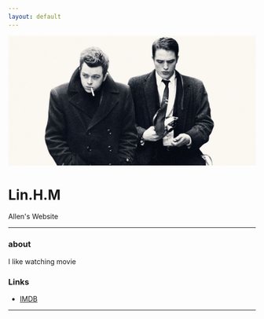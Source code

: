 ```yaml
---
layout: default
---
```


![avatar](Life.jpg)

# Lin.H.M

Allen's Website

- - -

### about

I like watching movie

### Links
 * [IMDB](https://www.imdb.com/)
 
- - -
